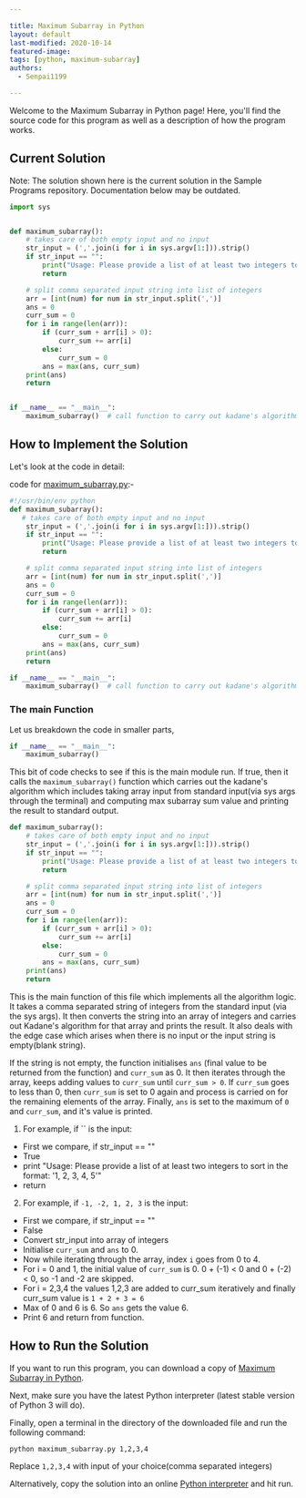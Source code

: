 ```yaml
---

title: Maximum Subarray in Python
layout: default
last-modified: 2020-10-14
featured-image:
tags: [python, maximum-subarray]
authors:
  - Senpai1199

---
```


Welcome to the Maximum Subarray in Python page! Here, you'll find the source code for this program as well as a description of how the program works.

## Current Solution

Note: The solution shown here is the current solution in the Sample Programs repository. Documentation below may be outdated.

```Python
import sys


def maximum_subarray():
    # takes care of both empty input and no input
    str_input = (','.join(i for i in sys.argv[1:])).strip()
    if str_input == "":
        print("Usage: Please provide a list of at least two integers to sort in the format: '1, 2, 3, 4, 5'")
        return

    # split comma separated input string into list of integers
    arr = [int(num) for num in str_input.split(',')]
    ans = 0
    curr_sum = 0
    for i in range(len(arr)):
        if (curr_sum + arr[i] > 0):
            curr_sum += arr[i]
        else:
            curr_sum = 0
        ans = max(ans, curr_sum)
    print(ans)
    return


if __name__ == "__main__":
    maximum_subarray()  # call function to carry out kadane's algorithm

```

## How to Implement the Solution

Let's look at the code in detail:

code for [maximum_subarray.py](https://github.com/TheRenegadeCoder/sample-programs/blob/master/archive/p/python/maximum_subarray.py):-

```python
#!/usr/bin/env python
def maximum_subarray():
   # takes care of both empty input and no input
    str_input = (','.join(i for i in sys.argv[1:])).strip()
    if str_input == "":
        print("Usage: Please provide a list of at least two integers to sort in the format: '1, 2, 3, 4, 5'")
        return

    # split comma separated input string into list of integers
    arr = [int(num) for num in str_input.split(',')]
    ans = 0
    curr_sum = 0
    for i in range(len(arr)):
        if (curr_sum + arr[i] > 0):
            curr_sum += arr[i]
        else:
            curr_sum = 0
        ans = max(ans, curr_sum)
    print(ans)
    return

if __name__ == "__main__":
    maximum_subarray()  # call function to carry out kadane's algorithm
```

### The main Function

Let us breakdown the code in smaller parts,

```python
if __name__ == "__main__":
    maximum_subarray()
```

This bit of code checks to see if this is the main module run. If true, then it calls the `maximum_subarray()` function which carries out the kadane's algorithm which includes taking array input from standard input(via sys args through the terminal) and computing max subarray sum value and printing the result to standard output.

```python
def maximum_subarray():
    # takes care of both empty input and no input
    str_input = (','.join(i for i in sys.argv[1:])).strip()
    if str_input == "":
        print("Usage: Please provide a list of at least two integers to sort in the format: '1, 2, 3, 4, 5'")
        return

    # split comma separated input string into list of integers
    arr = [int(num) for num in str_input.split(',')]
    ans = 0
    curr_sum = 0
    for i in range(len(arr)):
        if (curr_sum + arr[i] > 0):
            curr_sum += arr[i]
        else:
            curr_sum = 0
        ans = max(ans, curr_sum)
    print(ans)
    return
```

This is the main function of this file which implements all the algorithm logic. It takes a comma separated string of integers from the standard input (via the sys args). It then converts the string into an array of integers and carries out Kadane's algorithm for that array and prints the result. It also deals with the edge case which arises when there is no input or the input string is empty(blank string).

If the string is not empty, the function initialises `ans` (final value to be returned from the function) and `curr_sum` as 0. It then iterates through the array, keeps adding values to `curr_sum` until `curr_sum > 0`. If `curr_sum` goes to less than 0, then `curr_sum` is set to 0 again and process is carried on for the remaining elements of the array.
Finally, `ans` is set to the maximum of `0` and `curr_sum`, and it's value is printed.

1. For example, if `` is the input:

- First we compare, if str_input == ""
- True
- print "Usage: Please provide a list of at least two integers to sort in the format: '1, 2, 3, 4, 5'"
- return

2. For example, if `-1, -2, 1, 2, 3` is the input:

- First we compare, if str_input == ""
- False
- Convert str_input into array of integers
- Initialise `curr_sum` and `ans` to 0.
- Now while iterating through the array, index `i` goes from 0 to 4.
- For i = 0 and 1, the initial value of `curr_sum` is 0. 0 + (-1) < 0 and 0 + (-2) < 0, so -1 and -2 are skipped.
- For i = 2,3,4 the values 1,2,3 are added to curr_sum iteratively and finally curr_sum value is `1 + 2 + 3 = 6`
- Max of 0 and 6 is 6. So `ans` gets the value 6.
- Print 6 and return from function.


## How to Run the Solution

If you want to run this program, you can download a copy of [Maximum Subarray in Python](https://github.com/TheRenegadeCoder/sample-programs/blob/master/archive/p/python/maximum_subarray.py).

Next, make sure you have the latest Python interpreter (latest stable version of Python 3 will do).

Finally, open a terminal in the directory of the downloaded file and run the following command:

`python maximum_subarray.py 1,2,3,4`

Replace `1,2,3,4` with input of your choice(comma separated integers)

Alternatively, copy the solution into an online [Python interpreter](https://colab.research.google.com) and hit run.
